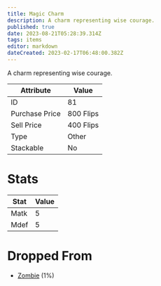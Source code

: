 ```yaml
---
title: Magic Charm
description: A charm representing wise courage.
published: true
date: 2023-08-21T05:28:39.314Z
tags: items
editor: markdown
dateCreated: 2023-02-17T06:48:00.382Z
---
```


A charm representing wise courage.

|Attribute|Value|
|-|-|
|ID|81|
|Purchase Price|800 Flips|
|Sell Price|400 Flips|
|Type|Other|
|Stackable|No|

# Stats
|Stat|Value|
|-|-|
|Matk|5|
|Mdef|5|

# Dropped From
 * [Zombie](/monsters/zombie) (1%)

